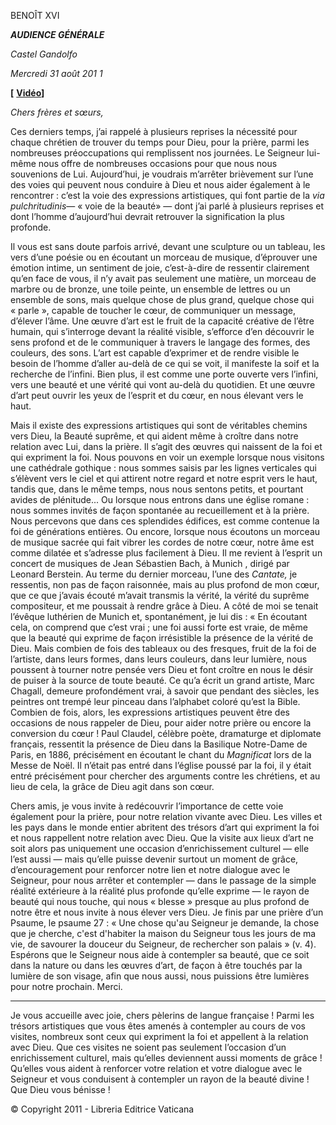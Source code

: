 BENOÎT XVI

***AUDIENCE GÉNÉRALE***

*Castel Gandolfo*

*Mercredi 31 août 201* *1*

**[** **[Vidéo](http://player.rv.va/vaticanplayer.asp?language=it&tic=VA_GM4FEQTW)]**

*Chers frères et sœurs,*

Ces derniers temps, j’ai rappelé à plusieurs reprises la nécessité pour chaque chrétien de trouver du temps pour Dieu, pour la prière, parmi les nombreuses préoccupations qui remplissent nos journées. Le Seigneur lui-même nous offre de nombreuses occasions pour que nous nous souvenions de Lui. Aujourd’hui, je voudrais m’arrêter brièvement sur l’une des voies qui peuvent nous conduire à Dieu et nous aider également à le rencontrer : c’est la voie des expressions artistiques, qui font partie de la *via pulchritudinis*— « voie de la beauté» — dont j’ai parlé à plusieurs reprises et dont l’homme d’aujourd’hui devrait retrouver la signification la plus profonde.

Il vous est sans doute parfois arrivé, devant une sculpture ou un tableau, les vers d’une poésie ou en écoutant un morceau de musique, d’éprouver une émotion intime, un sentiment de joie, c’est-à-dire de ressentir clairement qu’en face de vous, il n’y avait pas seulement une matière, un morceau de marbre ou de bronze, une toile peinte, un ensemble de lettres ou un ensemble de sons, mais quelque chose de plus grand, quelque chose qui « parle », capable de toucher le cœur, de communiquer un message, d’élever l’âme. Une œuvre d’art est le fruit de la capacité créative de l’être humain, qui s’interroge devant la réalité visible, s’efforce d’en découvrir le sens profond et de le communiquer à travers le langage des formes, des couleurs, des sons. L’art est capable d’exprimer et de rendre visible le besoin de l’homme d’aller au-delà de ce qui se voit, il manifeste la soif et la recherche de l’infini. Bien plus, il est comme une porte ouverte vers l’infini, vers une beauté et une vérité qui vont au-delà du quotidien. Et une œuvre d’art peut ouvrir les yeux de l’esprit et du cœur, en nous élevant vers le haut.

Mais il existe des expressions artistiques qui sont de véritables chemins vers Dieu,  la Beauté  suprême, et qui aident même à croître dans notre relation avec Lui, dans la prière. Il s’agit des œuvres qui naissent de la foi et qui expriment la foi. Nous pouvons en voir un exemple lorsque nous visitons une cathédrale gothique : nous sommes saisis par les lignes verticales qui s’élèvent vers le ciel et qui attirent notre regard et notre esprit vers le haut, tandis que, dans le même temps, nous nous sentons petits, et pourtant avides de plénitude... Ou lorsque nous entrons dans une église romane : nous sommes invités de façon spontanée au recueillement et à la prière. Nous percevons que dans ces splendides édifices, est comme contenue la foi de générations entières. Ou encore, lorsque nous écoutons un morceau de musique sacrée qui fait vibrer les cordes de notre cœur, notre âme est comme dilatée et s’adresse plus facilement à Dieu. Il me revient à l’esprit un concert de musiques de Jean Sébastien Bach, à  Munich , dirigé par Leonard Berstein. Au terme du dernier morceau, l’une des *Cantate,* je ressentis, non pas de façon raisonnée, mais au plus profond de mon cœur, que ce que j’avais écouté m’avait transmis la vérité, la vérité du suprême compositeur, et me poussait à rendre grâce à Dieu. A côté de moi se tenait l’évêque luthérien de Munich et, spontanément, je lui dis : « En écoutant cela, on comprend que c’est vrai ; une foi aussi forte est vraie, de même que la beauté qui exprime de façon irrésistible la présence de la vérité de Dieu. Mais combien de fois des tableaux ou des fresques, fruit de la foi de l’artiste, dans leurs formes, dans leurs couleurs, dans leur lumière, nous poussent à tourner notre pensée vers Dieu et font croître en nous le désir de puiser à la source de toute beauté. Ce qu’a écrit un grand artiste, Marc Chagall, demeure profondément vrai, à savoir que pendant des siècles, les peintres ont trempé leur pinceau dans l’alphabet coloré qu’est  la Bible. Combien  de fois, alors, les expressions artistiques peuvent être des occasions de nous rappeler de Dieu, pour aider notre prière ou encore la conversion du cœur ! Paul Claudel, célèbre poète, dramaturge et diplomate français, ressentit la présence de Dieu dans  la Basilique Notre-Dame  de Paris, en 1886, précisément en écoutant le chant du *Magnificat* lors de  la Messe  de Noël. Il n’était pas entré dans l’église poussé par la foi, il y était entré précisément pour chercher des arguments contre les chrétiens, et au lieu de cela, la grâce de Dieu agit dans son cœur.

Chers amis, je vous invite à redécouvrir l’importance de cette voie également pour la prière, pour notre relation vivante avec Dieu. Les villes et les pays dans le monde entier abritent des trésors d’art qui expriment la foi et nous rappellent notre relation avec Dieu. Que la visite aux lieux d’art ne soit alors pas uniquement une occasion d’enrichissement culturel — elle l’est aussi — mais qu’elle puisse devenir surtout un moment de grâce, d’encouragement pour renforcer notre lien et notre dialogue avec le Seigneur, pour nous arrêter et contempler — dans le passage de la simple réalité extérieure à la réalité plus profonde qu’elle exprime — le rayon de beauté qui nous touche, qui nous « blesse » presque au plus profond de notre être et nous invite à nous élever vers Dieu. Je finis par une prière d’un Psaume, le psaume 27 : « Une chose qu'au Seigneur je demande, la chose que je cherche, c'est d'habiter la maison du Seigneur tous les jours de ma vie, de savourer la douceur du Seigneur, de rechercher son palais » (v. 4). Espérons que le Seigneur nous aide à contempler sa beauté, que ce soit dans la nature ou dans les œuvres d’art, de façon à être touchés par la lumière de son visage, afin que nous aussi, nous puissions être lumières pour notre prochain. Merci.

***

Je vous accueille avec joie, chers pèlerins de langue française ! Parmi les trésors artistiques que vous êtes amenés à contempler au cours de vos visites, nombreux sont ceux qui expriment la foi et appellent à la relation avec Dieu. Que ces visites ne soient pas seulement l’occasion d’un enrichissement culturel, mais qu’elles deviennent aussi moments de grâce ! Qu’elles vous aident à renforcer votre relation et votre dialogue avec le Seigneur et vous conduisent à contempler un rayon de la beauté divine ! Que Dieu vous bénisse !

© Copyright 2011 - Libreria Editrice Vaticana